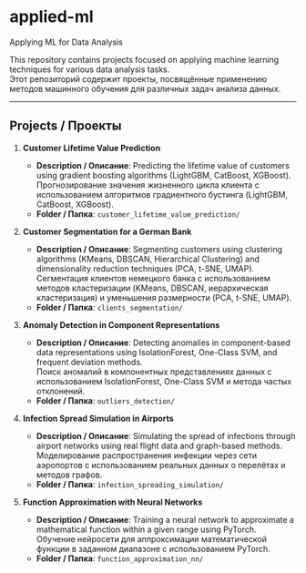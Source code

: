 # applied-ml  
Applying ML for Data Analysis  

This repository contains projects focused on applying machine learning techniques for various data analysis tasks.  
Этот репозиторий содержит проекты, посвящённые применению методов машинного обучения для различных задач анализа данных.

---

## Projects / Проекты  

1. **Customer Lifetime Value Prediction**  
   - **Description / Описание**: Predicting the lifetime value of customers using gradient boosting algorithms (LightGBM, CatBoost, XGBoost).  
     Прогнозирование значения жизненного цикла клиента с использованием алгоритмов градиентного бустинга (LightGBM, CatBoost, XGBoost).  
   - **Folder / Папка**: `customer_lifetime_value_prediction/`  

2. **Customer Segmentation for a German Bank**  
   - **Description / Описание**: Segmenting customers using clustering algorithms (KMeans, DBSCAN, Hierarchical Clustering) and dimensionality reduction techniques (PCA, t-SNE, UMAP).  
     Сегментация клиентов немецкого банка с использованием методов кластеризации (KMeans, DBSCAN, иерархическая кластеризация) и уменьшения размерности (PCA, t-SNE, UMAP).  
   - **Folder / Папка**: `clients_segmentation/`  

3. **Anomaly Detection in Component Representations**  
   - **Description / Описание**: Detecting anomalies in component-based data representations using IsolationForest, One-Class SVM, and frequent deviation methods.  
     Поиск аномалий в компонентных представлениях данных с использованием IsolationForest, One-Class SVM и метода частых отклонений.  
   - **Folder / Папка**: `outliers_detection/`

4. **Infection Spread Simulation in Airports**  
   - **Description / Описание**: Simulating the spread of infections through airport networks using real flight data and graph-based methods.  
     Моделирование распространения инфекции через сети аэропортов с использованием реальных данных о перелётах и методов графов.  
   - **Folder / Папка**: `infection_spreading_simulation/`

5. **Function Approximation with Neural Networks**  
   - **Description / Описание**: Training a neural network to approximate a mathematical function within a given range using PyTorch.  
     Обучение нейросети для аппроксимации математической функции в заданном диапазоне с использованием PyTorch.  
   - **Folder / Папка**: `function_approximation_nn/`
